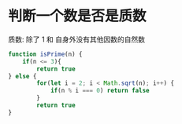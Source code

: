 # 判断一个数是否是质数

质数: 除了 1 和 自身外没有其他因数的自然数

```js
function isPrime(n) {
    if(n <= 3){
        return true
} else {
        for(let i = 2; i < Math.sqrt(n); i++) {
            if(n % i === 0) return false
        }
        return true
}
```
